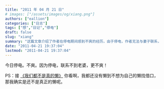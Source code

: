 ```yaml
---
title: "2011 年 04 月 21 日"
# images: ["/assets/images/og/xiang.png"]
authors: ["eallion"]
categories: ["日志"]
tags: ["想","日记","停电"]
draft: false
slug: "xiang"
summary: "这篇文章介绍了作者在停电期间感到不爽的经历，由于停电，作者无法与妻子联系，进一步加剧了他的不满。作者还提到了自己没有找借口为自己的懒惰辩解，因此认为自己尚未达到真正懒惰的程度。"
date: "2011-04-21 19:37:04"
lastmod: "2011-04-21 19:37:04"
---
```


今日停电。不爽。因为停电，联系不到老婆，更不爽！

PS：接 [《我们都不是真的懒》](http://http://eallion.com/not-really-lazy)
你看啊，我都还没有懒到不想为自己的懒找借口，那我确实是还不是真正的懒呢。
